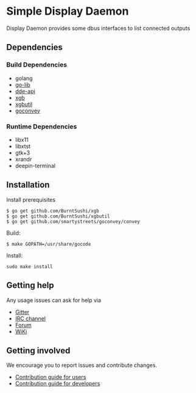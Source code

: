 # Simple Display Daemon

Display Daemon provides some dbus interfaces to list connected outputs

## Dependencies


### Build Dependencies

* golang
* [go-lib](https://github.com/linuxdeepin/go-lib)
* [dde-api](https://github.com/linuxdeepin/dde-api)
* [xgb](https://github.com/BurntSushi/xgb)
* [xgbutil](https://github.com/BurntSushi/xgbutil)
* [goconvey](https://github.com/smartystreets/goconvey/convey)

### Runtime Dependencies

* libx11
* libxtst
* gtk+3
* xrandr
* deepin-terminal

## Installation

Install prerequisites

```shell
$ go get github.com/BurntSushi/xgb
$ go get github.com/BurntSushi/xgbutil
$ go get github.com/smartystreets/goconvey/convey
```

Build:
```
$ make GOPATH=/usr/share/gocode
```

Install:
```
sudo make install
```

## Getting help

Any usage issues can ask for help via

* [Gitter](https://gitter.im/orgs/linuxdeepin/rooms)
* [IRC channel](https://webchat.freenode.net/?channels=deepin)
* [Forum](https://bbs.deepin.org/)
* [WiKi](http://wiki.deepin.org/)

## Getting involved

We encourage you to report issues and contribute changes.

* [Contribution guide for users](http://wiki.deepin.org/index.php?title=Contribution_Guidelines_for_Users)
* [Contribution guide for developers](http://wiki.deepin.org/index.php?title=Contribution_Guidelines_for_Developers)
